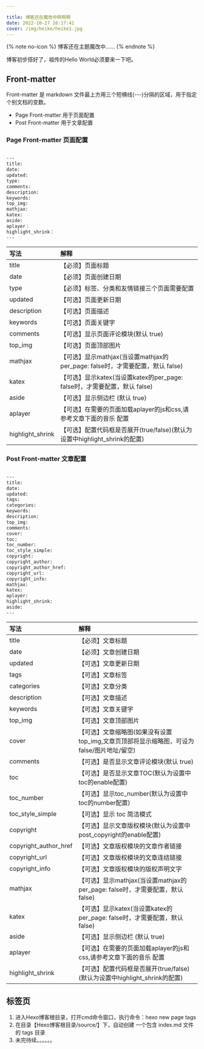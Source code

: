 ```yaml
---

title: 博客还在魔改中啊啊啊
date: 2022-10-27 16:17:41
cover: /img/heike/heike1.jpg
---
```

{% note no-icon %}
博客还在主题魔改中......
{% endnote %}

博客初步搭好了，祖传的Hello World必须要来一下吧。

## Front-matter

Front-matter 是 markdown 文件最上方用三个短横线(---)分隔的区域，用于指定个别文档的变数。
- Page Front-matter 用于页面配置
- Post Front-matter 用于文章配置

###  Page Front-matter 页面配置

```markdown 

---
title:
date:
updated:
type:
comments:
description:
keywords:
top_img:
mathjax:
katex:
aside:
aplayer：
highlight_shrink：
---

```

|写法|解释|
|:---|:---|
|title|【必须】页面标题|
|date|【必须】页面创建日期|
|type|【必须】标签、分类和友情链接三个页面需要配置|
|updated|【可选】页面更新日期|
|description|【可选】页面描述|
|keywords|【可选】页面关键字|
|comments|【可选】显示页面评论模块(默认 true)|
|top_img|【可选】页面顶部图片|
|mathjax|【可选】显示mathjax(当设置mathjax的per_page: false时，才需要配置，默认 false)|
|katex|【可选】显示katex(当设置katex的per_page: false时，才需要配置，默认 false)|
|aside|【可选】显示侧边栏 (默认 true)|
|aplayer|【可选】在需要的页面加载aplayer的js和css,请参考文章下面的音乐 配置|
|highlight_shrink|【可选】配置代码框是否展开(true/false)(默认为设置中highlight_shrink的配置)|


###  Post Front-matter 文章配置

```markdown

---
title:
date:
updated:
tags:
categories:
keywords:
description:
top_img:
comments:
cover:
toc:
toc_number:
toc_style_simple:
copyright:
copyright_author:
copyright_author_href:
copyright_url:
copyright_info:
mathjax:
katex:
aplayer:
highlight_shrink:
aside:
---

```

|写法|解释|
|:---|:---|
|title|【必须】文章标题|
|date|【必须】文章创建日期|
|updated|【可选】文章更新日期|
|tags|【可选】文章标签|
|categories|【可选】文章分类|
|description|【可选】文章描述|
|keywords|【可选】文章关键字|
|top_img|【可选】文章顶部图片|
|cover|【可选】文章缩略图(如果没有设置top_img,文章页顶部将显示缩略图，可设为false/图片地址/留空)|
|comments|【可选】是否显示文章评论模块(默认 true)|
|toc|【可选】是否显示文章TOC(默认为设置中toc的enable配置)|
|toc_number|【可选】显示toc_number(默认为设置中toc的number配置)|
|toc_style_simple|【可选】显示 toc 简洁模式|
|copyright|【可选】显示文章版权模块(默认为设置中post_copyright的enable配置)|
|copyright_author_href|【可选】文章版权模块的文章作者链接|
|copyright_url|【可选】文章版权模块的文章连结链接|
|copyright_info|【可选】文章版权模块的版权声明文字|
|mathjax|【可选】显示mathjax(当设置mathjax的per_page: false时，才需要配置，默认 false)|
|katex|【可选】显示katex(当设置katex的per_page: false时，才需要配置，默认 false)|
|aside|【可选】显示侧边栏 (默认 true)|
|aplayer|【可选】在需要的页面加载aplayer的js和css,请参考文章下面的音乐 配置|
|highlight_shrink|【可选】配置代码框是否展开(true/false)(默认为设置中highlight_shrink的配置)|

## 标签页
1. 进入Hexo博客根目录，打开cmd命令窗口，执行命令：hexo new page tags
2. 在目录【Hexo博客根目录/source/】下，自动创建 一个包含 index.md 文件 的 tags 目录
3.  未完待续。。。。。。

